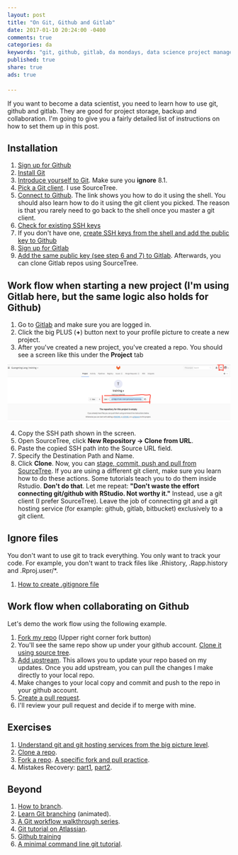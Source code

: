 ```yaml
---
layout: post
title: "On Git, Github and Gitlab"
date: 2017-01-10 20:24:00 -0400
comments: true
categories: da
keywords: "git, github, gitlab, da mondays, data science project management"
published: true
share: true
ads: true

---
```


If you want to become a data scientist, you need to learn how to use git, github and gitlab. They are good for project storage, backup and collaboration. I'm going to give you a fairly detailed list of instructions on how to set them up in this post.

## Installation
1. [Sign up for Github](http://happygitwithr.com/github-acct.html)
2. [Install Git](http://happygitwithr.com/install-git.html)
3. [Introduce yourself to Git](http://happygitwithr.com/hello-git.html). Make sure you **ignore** 8.1.
4. [Pick a Git client](http://happygitwithr.com/git-client.html). I use SourceTree.
5. [Connect to Github](http://happygitwithr.com/push-pull-github.html). The link shows you how to do it using the shell. You should also learn how to do it using the git client you picked. The reason is that you rarely need to go back to the shell once you master a git client.
6. [Check for existing SSH keys](http://happygitwithr.com/ssh-keys.html#check-for-existing-keys)
7. If you don't have one, [create SSH keys from the shell and add the public key to Github](http://happygitwithr.com/ssh-keys.html#set-up-from-the-shell)
8. [Sign up for Gitlab](https://gitlab.com)
9. [Add the same public key (see step 6 and 7) to Gitlab](https://docs.gitlab.com/ee/gitlab-basics/create-your-ssh-keys.html). Afterwards, you can clone Gitlab repos using SourceTree. 

## Work flow when starting a new project (I'm using Gitlab here, but the same logic also holds for Github)
1. Go to [Gitlab](https://gitlab.com) and make sure you are logged in.
2. Click the big PLUS (**+**) button next to your profile picture to create a new project. 
3. After you've created a new project, you've created a repo. You should see a screen like this under the **Project** tab

![](/images/gitlab.png)

4. Copy the SSH path shown in the screen.
5. Open SourceTree, click **New Repository -> Clone from URL**.
6. Paste the copied SSH path into the Source URL field.
7. Specify the Destination Path and Name.
8. Click **Clone**.
Now, you can [stage, commit, push and pull from SourceTree](https://confluence.atlassian.com/sourcetreekb/commit-push-and-pull-a-repository-on-sourcetree-785616067.html). If you are using a different git client, make sure you learn how to do these actions. Some tutorials teach you to do them inside Rstudio. **Don't do that**. Let me repeat: **"Don't waste the effort connecting git/github with RStudio. Not worthy it."** Instead,  use a git client (I prefer SourceTree). Leave the job of connecting git and a git hosting service (for example: github, gitlab, bitbucket) exclusively to a git client.

## Ignore files
You don't want to use git to track everything. You only want to track your code. For example, you don't want to track files like .Rhistory, .Rapp.history and .Rproj.user/*. 
1. [How to create .gitignore file](http://stackoverflow.com/questions/12501324/how-to-use-gitignore-command-in-git)

## Work flow when collaborating on Github
Let's demo the work flow using the following example. 
1. [Fork my repo](https://github.com/gmlang/test) (Upper right corner fork button)
2. You'll see the same repo show up under your github account. [Clone it using source tree](https://confluence.atlassian.com/sourcetreekb/clone-a-repository-into-sourcetree-780870050.html).
3. [Add upstream](http://stackoverflow.com/questions/13273852/how-do-i-update-my-forked-repo-using-sourcetree). This allows you to update your repo based on my updates. Once you add upstream, you can pull the changes I make directly to your local repo.
4. Make changes to your local copy and commit and push to the repo in your github account.
5. [Create a pull request](https://yangsu.github.io/pull-request-tutorial/). 
6. I'll review your pull request and decide if to merge with mine.


## Exercises
1. [Understand git and git hosting services from the big picture level](http://happygitwithr.com/big-picture.html).
2. [Clone a repo](http://happygitwithr.com/clone.html).
3. [Fork a repo](http://happygitwithr.com/fork.html). [A specific fork and pull practice](http://happygitwithr.com/bingo.html).
4. Mistakes Recovery: [part1](http://happygitwithr.com/burn.html), [part2](http://happygitwithr.com/reset.html).

## Beyond 
1. [How to branch](https://barro.github.io/2016/02/a-succesful-git-branching-model-considered-harmful/).
2. [Learn Git branching](http://learngitbranching.js.org) (animated).
3. [A Git workflow walkthrough series](http://vallandingham.me/git-workflow.html).
4. [Git tutorial on Atlassian](https://www.atlassian.com/git/tutorials/).
5. [Github training](https://services.github.com/kit/)
6. [A minimal command line git tutorial](http://kbroman.org/github_tutorial/).